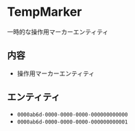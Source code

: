 # TempMarker

一時的な操作用マーカーエンティティ

## 内容
- 操作用マーカーエンティティ

## エンティティ
- `0000ab6d-0000-0000-0000-000000000000`
- `0000ab6d-0000-0000-0000-000000000001`
